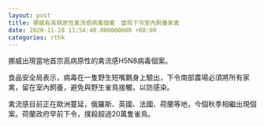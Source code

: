 ```yaml
---
layout: post
title: 挪威有高病原性禽流感病毒個案　當局下令室內飼養家禽
date: 2020-11-28 11:54:40.000000000 +08:00
categories: rthk
---
```


挪威出現當地首宗高病原性的禽流感H5N8病毒個案。

食品安全局表示，病毒在一隻野生短嘴鵝身上驗出，下令南部農場必須將所有家禽，留在室內飼養，避免與野生雀鳥接觸，以防感染。

禽流感目前正在歐洲蔓延，俄羅斯、英國、法國、荷蘭等地，今個秋季相繼出現個案。荷蘭政府早前下令，撲殺超過20萬隻雀鳥。
